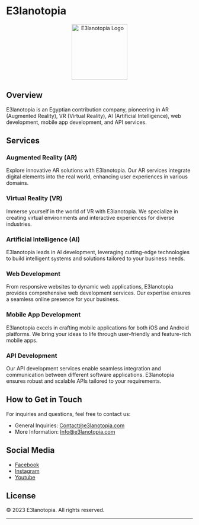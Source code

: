 # E3lanotopia

<p align="center">
  <img src="https://e3lanotopia.com/wp-content/uploads/2023/05/cropped-%D8%B3%D9%84%D8%AB%D9%82%D8%A7%D8%AB%D8%B3%D8%A7.png" alt="E3lanotopia Logo" width="150"/>
</p>

## Overview

 E3lanotopia is an Egyptian contribution company, pioneering in AR (Augmented Reality), VR (Virtual Reality), AI (Artificial Intelligence), web development, mobile app development, and API services.

## Services

### Augmented Reality (AR)

Explore innovative AR solutions with E3lanotopia. Our AR services integrate digital elements into the real world, enhancing user experiences in various domains.

### Virtual Reality (VR)

Immerse yourself in the world of VR with E3lanotopia. We specialize in creating virtual environments and interactive experiences for diverse industries.

### Artificial Intelligence (AI)

E3lanotopia leads in AI development, leveraging cutting-edge technologies to build intelligent systems and solutions tailored to your business needs.

### Web Development

From responsive websites to dynamic web applications, E3lanotopia provides comprehensive web development services. Our expertise ensures a seamless online presence for your business.

### Mobile App Development

E3lanotopia excels in crafting mobile applications for both iOS and Android platforms. We bring your ideas to life through user-friendly and feature-rich mobile apps.

### API Development

Our API development services enable seamless integration and communication between different software applications. E3lanotopia ensures robust and scalable APIs tailored to your requirements.

## How to Get in Touch

For inquiries and questions, feel free to contact us:

- General Inquiries: [Contact@e3lanotopia.com](mailto:Contact@e3lanotopia.com)
- More Information: [Info@e3lanotopia.com](mailto:Info@e3lanotopia.com)

## Social Media

- [Facebook](https://www.facebook.com/E3lanootopia)
- [Instagram](https://www.instagram.com/e3lanootopia/)
- [Youtube](https://www.youtube.com/@user-fg3jf4ws6c)

## License

© 2023 E3lanotopia. All rights reserved.

---

